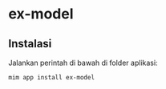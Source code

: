 # ex-model

## Instalasi

Jalankan perintah di bawah di folder aplikasi:

```
mim app install ex-model
```
